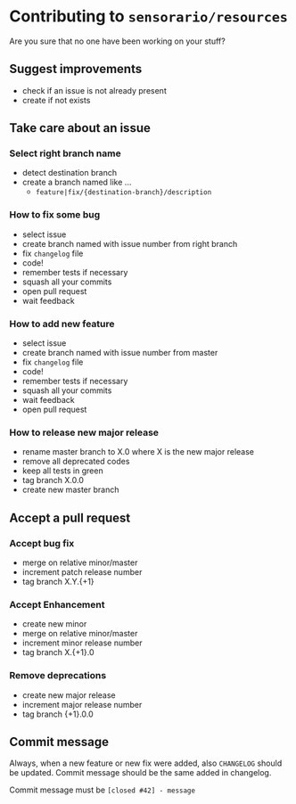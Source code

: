 # Contributing to `sensorario/resources`

Are you sure that no one have been working on your stuff?

## Suggest improvements

 - check if an issue is not already present
 - create if not exists

## Take care about an issue

### Select right branch name

 - detect destination branch
 - create a branch named like ...
    - `feature|fix/{destination-branch}/description`

### How to fix some bug

 - select issue
 - create branch named with issue number from right branch
 - fix `changelog` file
 - code!
 - remember tests if necessary
 - squash all your commits
 - open pull request
 - wait feedback

### How to add new feature

 - select issue
 - create branch named with issue number from master
 - fix `changelog` file
 - code!
 - remember tests if necessary
 - squash all your commits
 - wait feedback
 - open pull request

### How to release new major release

 - rename master branch to X.0 where X is the new major release
 - remove all deprecated codes
 - keep all tests in green
 - tag branch X.0.0
 - create new master branch

## Accept a pull request

### Accept bug fix

   - merge on relative minor/master
   - increment patch release number
   - tag branch X.Y.{+1}

### Accept Enhancement

   - create new minor
   - merge on relative minor/master
   - increment minor release number
   - tag branch X.{+1}.0

### Remove deprecations

   - create new major release
   - increment major release number
   - tag branch {+1}.0.0

## Commit message

Always, when a new feature or new fix were added, also `CHANGELOG` should be updated. Commit message should be the same added in changelog.

Commit message must be `[closed #42] - message`
